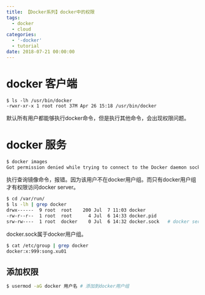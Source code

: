 ```yaml
---
title: 【Docker系列】docker中的权限
tags:
  - docker
  - cloud
categories:
  - '-docker'
  - tutorial
date: 2018-07-21 00:00:00
---
```


# docker 客户端

```
$ ls -lh /usr/bin/docker
-rwxr-xr-x 1 root root 37M Apr 26 15:18 /usr/bin/docker
```
默认所有用户都能够执行docker命令，但是执行其他命令，会出现权限问题。


# docker 服务

```sh
$ docker images
Got permission denied while trying to connect to the Docker daemon socket at unix:///var/run/docker.sock: Get http://%2Fvar%2Frun%2Fdocker.sock/v1.37/images/json: dial unix /var/run/docker.sock: connect: permission denied
```

执行查询镜像命令，报错。因为该用户不在docker用户组。而只有docker用户组才有权限访问docker server。

```sh
$ cd /var/run/
$ ls -lh | grep docker
drwx------  9 root  root    200 Jul  7 11:03 docker
-rw-r--r--  1 root  root      4 Jul  6 14:33 docker.pid
srw-rw----  1 root  docker    0 Jul  6 14:32 docker.sock   # docker server
```

docker.sock属于docker用户组。




```sh
$ cat /etc/group | grep docker
docker:x:999:song.xu01
```





## 添加权限

```sh
$ usermod -aG docker 用户名 # 添加到docker用户组
```
